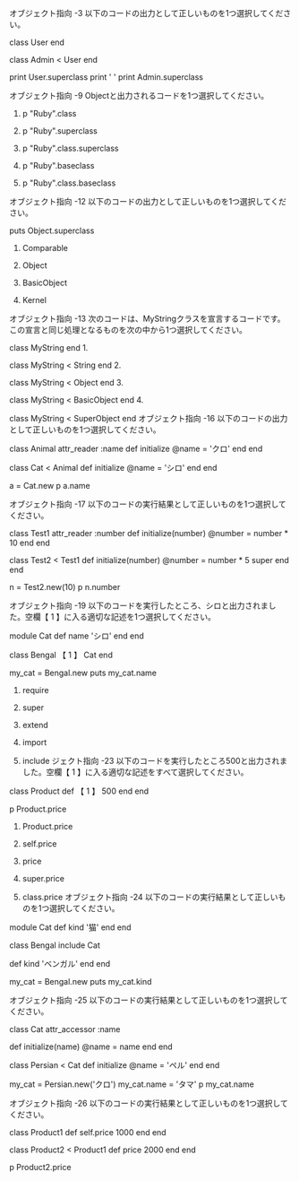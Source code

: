 
オブジェクト指向 -3
以下のコードの出力として正しいものを1つ選択してください。

class User
end

class Admin < User
end

print User.superclass
print ' '
print Admin.superclass

オブジェクト指向 -9
Objectと出力されるコードを1つ選択してください。

1.   p "Ruby".class

2.   p "Ruby".superclass

3.   p "Ruby".class.superclass

4.   p "Ruby".baseclass

5.   p "Ruby".class.baseclass

オブジェクト指向 -12
以下のコードの出力として正しいものを1つ選択してください。

puts Object.superclass
1.   Comparable

2.   Object

3.   BasicObject

4.   Kernel
   
オブジェクト指向 -13
次のコードは、MyStringクラスを宣言するコードです。この宣言と同じ処理となるものを次の中から1つ選択してください。

class MyString
end
1.  

class MyString < String
end
2.  

class MyString < Object
end
3.  

class MyString < BasicObject
end
4.  

class MyString < SuperObject
end
オブジェクト指向 -16
以下のコードの出力として正しいものを1つ選択してください。

class Animal
  attr_reader :name
  def initialize
    @name = 'クロ'
  end
end

class Cat < Animal
  def initialize
    @name = 'シロ'
  end
end

a = Cat.new
p a.name

オブジェクト指向 -17
以下のコードの実行結果として正しいものを1つ選択してください。

class Test1
  attr_reader :number
  def initialize(number)
    @number = number * 10
  end
end

class Test2 < Test1
  def initialize(number)
    @number = number * 5
    super
  end
end

n = Test2.new(10)
p n.number

オブジェクト指向 -19
以下のコードを実行したところ、シロと出力されました。空欄【 1 】に入る適切な記述を1つ選択してください。

module Cat
  def name
    'シロ'
  end
end

class Bengal
  【  1  】 Cat
end

my_cat = Bengal.new
puts my_cat.name
1.   require

2.   super

3.   extend

4.   import

5.   include
ジェクト指向 -23
以下のコードを実行したところ500と出力されました。空欄【 1 】に入る適切な記述をすべて選択してください。

class Product
  def 【  1  】
    500
  end
end

p Product.price
1.   Product.price

2.   self.price

3.   price

4.   super.price

5.   class.price
オブジェクト指向 -24
以下のコードの実行結果として正しいものを1つ選択してください。

module Cat
  def kind
    '猫'
  end
end

class Bengal
  include Cat

  def kind
    'ベンガル'
  end
end

my_cat = Bengal.new
puts my_cat.kind

オブジェクト指向 -25
以下のコードの実行結果として正しいものを1つ選択してください。

class Cat
  attr_accessor :name

  def initialize(name)
    @name = name
  end
end

class Persian < Cat
  def initialize
    @name = 'ペル'
  end
end

my_cat = Persian.new('クロ')
my_cat.name = 'タマ'
p my_cat.name

オブジェクト指向 -26
以下のコードの実行結果として正しいものを1つ選択してください。

class Product1
  def self.price
    1000
  end
end

class Product2 < Product1
  def price
    2000
  end
end

p Product2.price
